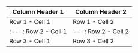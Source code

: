 Column Header 1 | Column Header 2    
---|---
Row 1 - Cell 1 | Row 1 - Cell 2    
:---: Row 2 - Cell 1 | ---: Row 2 - Cell 2   
Row 3 - Cell 1 | Row 3 - Cell 2     
